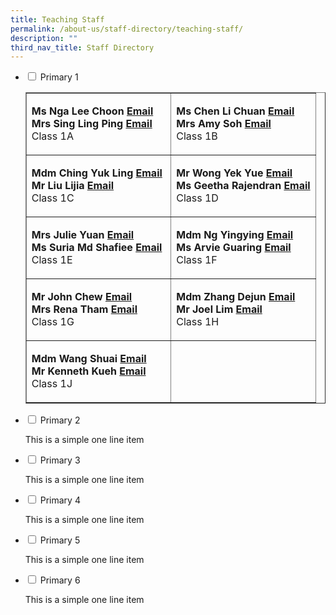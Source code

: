 ```yaml
---
title: Teaching Staff
permalink: /about-us/staff-directory/teaching-staff/
description: ""
third_nav_title: Staff Directory
---
```

<ul class="jekyllcodex_accordion">
<li><input id="accordion1" type="checkbox" /> <label for="accordion1">Primary 1</label>
<div>
<table style="border-collapse: collapse; width: 100%;" border="1">
<tbody>
<tr>
<td style="width: 50%;">
<p><strong>Ms Nga Lee Choon</strong><strong>&nbsp;</strong><strong><a href="mailto:nga_lee_choon@moe.edu.sg" target="">Email</a><br /></strong><strong>Mrs Sing Ling Ping</strong><strong>&nbsp;</strong><strong><a href="mailto:ling_ping@moe.edu.sg" target="">Email</a><br /></strong>Class 1A</p>
</td>
<td style="width: 50%;">
<p><strong>Ms Chen Li Chuan</strong><strong>&nbsp;</strong><strong><a href="mailto:chen_li_chuan@moe.edu.sg" target="">Email</a><br /></strong><strong>Mrs Amy Soh</strong><strong>&nbsp;</strong><strong><a href="mailto:tang_hung_may@moe.edu.sg" target="">Email</a><br /></strong>Class 1B</p>
</td>
</tr>
<tr>
<td style="width: 50%;">
<p><strong>Mdm Ching Yuk Ling</strong><strong>&nbsp;</strong><strong><a href="mailto:ching_yuk_ling@moe.edu.sg" target="">Email</a><br /></strong><strong>Mr Liu Lijia</strong><strong>&nbsp;</strong><strong><a href="mailto:liu_lijia@moe.edu.sg" target="">Email</a><br /></strong>Class 1C</p>
</td>
<td style="width: 50%;">
<p><strong>Mr Wong Yek Yue</strong><strong>&nbsp;</strong><strong><a href="mailto:wong_yek_yue@moe.edu.sg" target="">Email</a><br /></strong><strong>Ms Geetha Rajendran</strong><strong>&nbsp;</strong><strong><a href="mailto:geetha_rajendran@moe.edu.sg" target="">Email</a><br /></strong>Class 1D</p>
</td>
</tr>
<tr>
<td style="width: 50%;">
<p><strong>Mrs Julie Yuan</strong><strong>&nbsp;</strong><strong><a href="mailto:julie_phoebe_low@moe.edu.sg" target="">Email</a><br /></strong><strong>Ms Suria Md Shafiee</strong><strong>&nbsp;</strong><strong><a href="mailto:suria_mohamed_shafiee@moe.edu.sg" target="">Email</a><br /></strong>Class 1E</p>
</td>
<td style="width: 50%;">
<p><strong>Mdm Ng Yingying</strong><strong>&nbsp;</strong><strong><a href="mailto:ng_yingying@moe.edu.sg" target="">Email</a><br /></strong><strong>Ms Arvie Guaring</strong><strong>&nbsp;</strong><strong><a href="mailto:guaring_arvie_jean_balon@moe.edu.sg" target="">Email</a><br /></strong>Class 1F</p>
</td>
</tr>
<tr>
<td style="width: 50%;">
<p><strong>Mr John Chew</strong><strong>&nbsp;</strong><strong><a href="mailto:chew_yang_cheng_john@moe.edu.sg" target="">Email</a><br /></strong><strong>Mrs Rena Tham</strong><strong>&nbsp;</strong><strong><a href="mailto:ho_tze_kim_rena@moe.edu.sg" target="">Email</a><br /></strong>Class 1G</p>
</td>
<td style="width: 50%;">
<p><strong>Mdm Zhang Dejun</strong><strong>&nbsp;</strong><strong><a href="mailto:zhang_dejun@moe.edu.sg" target="">Email</a><br /></strong><strong>Mr Joel Lim</strong>&nbsp;<strong><a href="mailto:joel_lim_en-rui@moe.edu.sg" target="">Email</a><br /></strong>Class 1H</p>
</td>
</tr>
<tr>
<td style="width: 50%;">
<p><strong>Mdm Wang Shuai</strong><strong>&nbsp;</strong><strong><a href="mailto:wang_shuai@moe.edu.sg" target="">Email</a><br /></strong><strong>Mr Kenneth Kueh</strong><strong>&nbsp;</strong><strong><a href="mailto:kenneth_kueh@moe.edu.sg" target="">Email</a><br /></strong>Class 1J</p>
</td>
<td style="width: 50%;">&nbsp;</td>
</tr>
</tbody>
</table>
</div>
</li>
<li><input id="accordion2" type="checkbox" /> <label for="accordion2">Primary 2</label>
<div>
<p>This is a simple one line item</p>
</div>
</li>
<li><input id="accordion3" type="checkbox" /> <label for="accordion3">Primary 3</label>
<div>
<p>This is a simple one line item</p>
</div>
</li>
<li><input id="accordion4" type="checkbox" /> <label for="accordion4">Primary 4</label>
<div>
<p>This is a simple one line item</p>
</div>
</li>
<li><input id="accordion5" type="checkbox" /> <label for="accordion5">Primary 5</label>
<div>
<p>This is a simple one line item</p>
</div>
</li>
<li><input id="accordion6" type="checkbox" /> <label for="accordion6">Primary 6</label>
<div>
<p>This is a simple one line item</p>
</div>
</li>
</ul>
